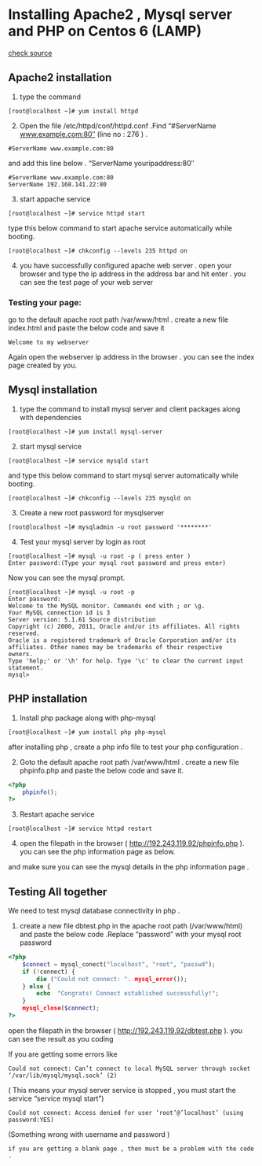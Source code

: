 Installing Apache2 , Mysql server and PHP on Centos 6 (LAMP)
===

[check source](http://www.krizna.com/centos/installing-apache2-mysql-server-php-centos-6-lamp/)

## Apache2 installation

1. type the command

```
[root@localhost ~]# yum install httpd
```

2. Open the file /etc/httpd/conf/httpd.conf .Find “#ServerName www.example.com:80″ (line no : 276 ) .

```
#ServerName www.example.com:80
```

and add this line below  .  “ServerName youripaddress:80″

```
#ServerName www.example.com:80
ServerName 192.168.141.22:80
```

3. start appache service

```
[root@localhost ~]# service httpd start
```

type this below command to start apache service automatically while booting.

```
[root@localhost ~]# chkconfig --levels 235 httpd on
```

4.  you have successfully configured apache web server . open your browser and type the ip address in the address bar and hit enter . you can see the test page of your web server

### Testing your page:

go to the default apache root path /var/www/html . create a new file index.html and paste the below code and save it

```
Welcome to my webserver
```

Again open the webserver ip address in the browser . you can see the index page created by you.


## Mysql installation

1. type the command to install mysql server and client packages along with dependencies

```
[root@localhost ~]# yum install mysql-server
```

2. start mysql service

```
[root@localhost ~]# service mysqld start
```

and type this below command to start mysql server automatically while booting.

```
[root@localhost ~]# chkconfig --levels 235 mysqld on
```

3. Create a new root password for mysqlserver

```
[root@localhost ~]# mysqladmin -u root password '********'
```

4. Test your mysql server by login as root

```
[root@localhost ~]# mysql -u root -p ( press enter )
Enter password:(Type your mysql root password and press enter)
```

Now you can see the mysql prompt.

```
[root@localhost ~]# mysql -u root -p
Enter password:
Welcome to the MySQL monitor. Commands end with ; or \g.
Your MySQL connection id is 3
Server version: 5.1.61 Source distribution
Copyright (c) 2000, 2011, Oracle and/or its affiliates. All rights reserved.
Oracle is a registered trademark of Oracle Corporation and/or its
affiliates. Other names may be trademarks of their respective
owners.
Type 'help;' or '\h' for help. Type '\c' to clear the current input statement.
mysql>
```

## PHP installation

1. Install php package along with php-mysql

```
[root@localhost ~]# yum install php php-mysql
```

after installing php , create a php info file to test your php configuration .

2. Goto the default apache root path /var/www/html . create a new file
phpinfo.php  and paste the below code and save it.

```php
<?php
	phpinfo();
?>
```

3. Restart apache service

```
[root@localhost ~]# service httpd restart
```

4. open the filepath in the browser ( http://192.243.119.92/phpinfo.php ). you can see the php information page as below.

and make sure you can see the mysql details in the php information page .

## Testing All together

We need to test mysql database connectivity in php .

1. create a new file dbtest.php in the apache root path (/var/www/html) and paste the below code .Replace “password” with your mysql root password

```php
<?php
	$connect = mysql_conect("localhost", "root", "passwd");
	if (!connect) {
		die ("Could not connect: ". mysql_error());
	} else {
		echo  "Congrats! Connect established successfully!";
	}
	mysql_close($connect);
?>
```

open the filepath in the browser ( http://192.243.119.92/dbtest.php ). you can see the result as you coding

If you are getting some errors like

```
Could not connect: Can’t connect to local MySQL server through socket
‘/var/lib/mysql/mysql.sock’ (2)
```

( This means your mysql server service is stopped , you must start the service “service mysql start”)

```
Could not connect: Access denied for user ‘root’@’localhost’ (using password:YES)
```

(Something wrong with username and password )

```
if you are getting a blank page , then must be a problem with the code .










